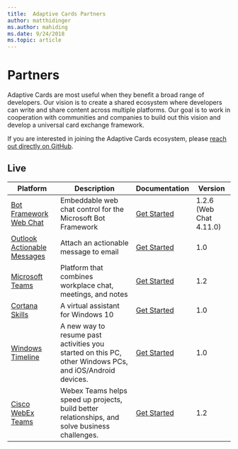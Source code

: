```yaml
---
title:  Adaptive Cards Partners
author: matthidinger
ms.author: mahiding
ms.date: 9/24/2018
ms.topic: article
---
```


# Partners

Adaptive Cards are most useful when they benefit a broad range of developers. Our vision is to create a shared ecosystem where developers can write and share content across multiple platforms. Our goal is to work in cooperation with communities and companies to build out this vision and develop a universal card exchange framework.

If you are interested in joining the Adaptive Cards ecosystem, please [reach out directly on GitHub](https://github.com/Microsoft/AdaptiveCards).

## Live

Platform | Description | Documentation | Version
--- | --- | --- | --- 
[Bot Framework Web Chat](https://github.com/Microsoft/BotFramework-WebChat) | Embeddable web chat control for the Microsoft Bot Framework | [Get Started](https://docs.microsoft.com/adaptive-cards/get-started/bots) | 1.2.6 (Web Chat 4.11.0)
[Outlook Actionable Messages](https://docs.microsoft.com/outlook/actionable-messages/)  | Attach an actionable message to email | [Get Started](https://docs.microsoft.com/outlook/actionable-messages/) | 1.0
[Microsoft Teams](https://products.office.com/microsoft-teams/group-chat-software) | Platform that combines workplace chat, meetings, and notes | [Get Started](https://docs.microsoft.com/microsoftteams/platform/concepts/cards/cards-reference#adaptive-card) | 1.2
[Cortana Skills](https://docs.microsoft.com/cortana/skills/adaptive-cards) | A virtual assistant for Windows 10 | [Get Started](https://docs.microsoft.com/adaptive-cards/get-started/bots) | 1.0
[Windows Timeline](https://blogs.windows.com/windowsexperience/2017/12/19/announcing-windows-10-insider-preview-build-17063-pc/) | A new way to resume past activities you started on this PC, other Windows PCs, and iOS/Android devices. | [Get Started](https://docs.microsoft.com/adaptive-cards/get-started/windows) | 1.0
[Cisco WebEx Teams](https://www.webex.com/team-collaboration.html) | Webex Teams helps speed up projects, build better relationships, and solve business challenges. | [Get Started](https://developer.webex.com/docs/api/guides/cards) | 1.2
